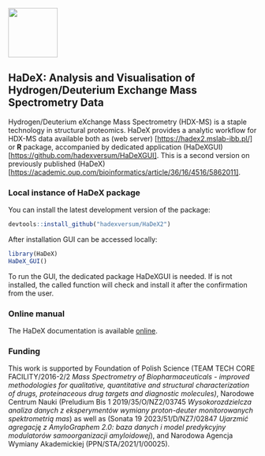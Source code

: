 
<p>
  <img src="https://raw.githubusercontent.com/hadexversum/HaDeX/master/inst/HaDeX/HaDeX.png" width="100">
</p>

## HaDeX: Analysis and Visualisation of Hydrogen/Deuterium Exchange Mass Spectrometry Data 

Hydrogen/Deuterium eXchange Mass Spectrometry (HDX-MS) is a staple technology in structural proteomics. HaDeX provides a analytic workflow for HDX-MS data available both as (web server) [https://hadex2.mslab-ibb.pl/] or **R** package, accompanied by dedicated application (HaDeXGUI)[https://github.com/hadexversum/HaDeXGUI]. This is a second version on previously published (HaDeX)[https://academic.oup.com/bioinformatics/article/36/16/4516/5862011].


### Local instance of HaDeX package

You can install the latest development version of the package:

```R
devtools::install_github("hadexversum/HaDeX2")
```

After installation GUI can be accessed locally:

```R
library(HaDeX)
HaDeX_GUI()
```

To run the GUI, the dedicated package HaDeXGUI is needed. If is not installed, the called function will check and install it after the confirmation from the user.

### Online manual

The HaDeX documentation is available [online](https://hadexversum.github.io/HaDeX2/).


### Funding  

This work is supported by Foundation of Polish Science (TEAM TECH CORE FACILITY/2016-2/2 *Mass Spectrometry of Biopharmaceuticals - improved methodologies for qualitative, quantitative and structural characterization of drugs, proteinaceous drug targets and diagnostic molecules)*, Narodowe Centrum Nauki (Preludium Bis 1 2019/35/O/NZ2/03745 *Wysokorozdzielcza analiza danych z eksperymentów wymiany proton-deuter monitorowanych spektrometrią mas*) as well as (Sonata 19 2023/51/D/NZ7/02847 *Ujarzmić agregację z AmyloGraphem 2.0: baza danych i model predykcyjny modulatorów samoorganizacji amyloidowej*), and Narodowa Agencja Wymiany Akademickiej (PPN/STA/2021/1/00025).
